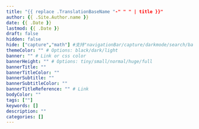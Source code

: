 ```yaml
---
title: "{{ replace .TranslationBaseName "-" " " | title }}"
author: {{ .Site.Author.name }}
date: {{ .Date }}
lastmod: {{ .Date }}
draft: false
hidden: false
hide: ["capture","math"] #支持"navigationBar/capture/darkmode/search/banner/dateTime/toc/pagination/photoPopup/math/related/comment/copyright/footer"
themeColor: "" # Options: black/dark/light
banner: "" # Link or css color
bannerHeight: "" # Options: tiny/small/normal/huge/full
bannerTitle: ""
bannerTitleColor: ""
bannerSubtitle: ""
bannerSubtitleColor: ""
bannerTitleReference: "" # Link
bodyColor: ""
tags: [""]
keywords: []
description: ""
categories: []
---
```


<!--more-->

